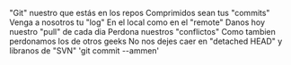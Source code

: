 "Git" nuestro que estás en los repos
Comprimidos sean tus "commits"
Venga a nosotros tu "log"
En el local como en el "remote"
Danos hoy nuestro "pull" de cada dia 
Perdona nuestros "conflictos" 
Como tambien perdonamos los de otros geeks
No nos dejes caer en "detached HEAD"
y libranos de "SVN"
'git commit --ammen'

